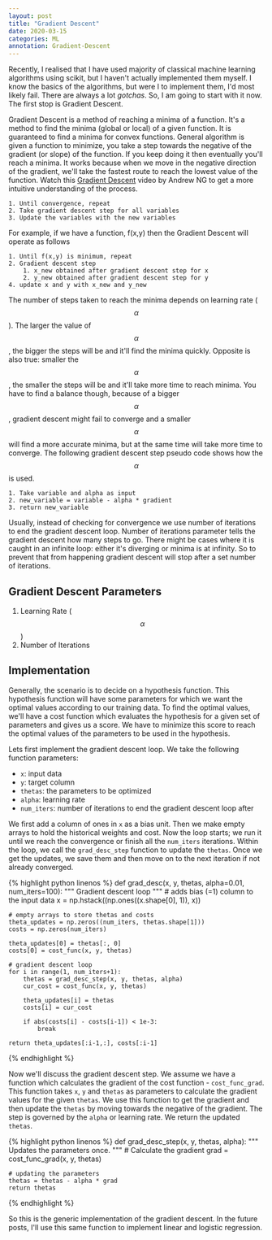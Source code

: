 ```yaml
---
layout: post
title: "Gradient Descent"
date: 2020-03-15
categories: ML
annotation: Gradient-Descent
---
```


Recently, I realised that I have used majority of classical machine learning algorithms using scikit, but I haven't actually implemented them myself. I know the basics of the algorithms, but were I to implement them, I'd most likely fail. There are always a lot *gotchas*. So, I am going to start with it now. The first stop is Gradient Descent.

Gradient Descent is a method of reaching a minima of a function. It's a method to find the minima (global or local) of a given function. It is guaranteed to find a minima for convex functions. General algorithm is given a function to minimize, you take a step towards the negative of the gradient (or slope) of the function. If you keep doing it then eventually you'll reach a minima. It works because when we move in the negative direction of the gradient, we'll take the fastest route to reach the lowest value of the function. Watch this [Gradient Descent](https://youtu.be/rIVLE3condE) video by Andrew NG to get a more intuitive understanding of the process.

```
1. Until convergence, repeat
2. Take gradient descent step for all variables
3. Update the variables with the new variables
```

For example, if we have a function, f(x,y) then the Gradient Descent will operate as follows

```
1. Until f(x,y) is minimum, repeat
2. Gradient descent step
    1. x_new obtained after gradient descent step for x
    2. y_new obtained after gradient descent step for y
4. update x and y with x_new and y_new
```

The number of steps taken to reach the minima depends on learning rate ($$\alpha$$). The larger the value of $$\alpha$$, the bigger the steps will be and it'll find the minima quickly. Opposite is also true: smaller the $$\alpha$$, the smaller the steps will be and it'll take more time to reach minima. You have to find a balance though, because of a bigger $$\alpha$$, gradient descent might fail to converge and a smaller $$\alpha$$ will find a more accurate minima, but at the same time will take more time to converge. The following gradient descent step pseudo code shows how the $$\alpha$$ is used.

```
1. Take variable and alpha as input
2. new_variable = variable - alpha * gradient
3. return new_variable
```

Usually, instead of checking for convergence we use number of iterations to end the gradient descent loop. Number of iterations parameter tells the gradient descent how many steps to go. There might be cases where it is caught in an infinite loop: either it's diverging or minima is at infinity. So to prevent that from happening gradient descent will stop after a set number of iterations.

## Gradient Descent Parameters

1. Learning Rate ($$\alpha$$)
2. Number of Iterations

## Implementation

Generally, the scenario is to decide on a hypothesis function. This hypothesis function will have some parameters for which we want the optimal values according to our training data. To find the optimal values, we'll have a cost function which evaluates the hypothesis for a given set of parameters and gives us a score. We have to minimize this score to reach the optimal values of the parameters to be used in the hypothesis.

Lets first implement the gradient descent loop. We take the following function parameters:

- `x`: input data
- `y`: target column
- `thetas`: the parameters to be optimized
- `alpha`: learning rate
- `num_iters`: number of iterations to end the gradient descent loop after

We first add a column of ones in `x` as a bias unit. Then we make empty arrays to hold the historical weights and cost. Now the loop starts; we run it until we reach the convergence or finish all the `num_iters` iterations. Within the loop, we call the `grad_desc_step` function to update the `thetas`. Once we get the updates, we save them and then move on to the next iteration if not already converged.

{% highlight python linenos %}
def grad_desc(x, y, thetas, alpha=0.01, num_iters=100):
    """
    Gradient descent loop
    """
    # adds bias (=1) column to the input data
    x = np.hstack((np.ones((x.shape[0], 1)), x))

    # empty arrays to store thetas and costs
    theta_updates = np.zeros((num_iters, thetas.shape[1]))
    costs = np.zeros(num_iters)

    theta_updates[0] = thetas[:, 0]
    costs[0] = cost_func(x, y, thetas)

    # gradient descent loop
    for i in range(1, num_iters+1):
        thetas = grad_desc_step(x, y, thetas, alpha)
        cur_cost = cost_func(x, y, thetas)

        theta_updates[i] = thetas
        costs[i] = cur_cost

        if abs(costs[i] - costs[i-1]) < 1e-3:
            break

    return theta_updates[:i-1,:], costs[:i-1]
{% endhighlight %}

Now we'll discuss the gradient descent step. We assume we have a function which calculates the gradient of the cost function - `cost_func_grad`. This function takes `x`, `y` and `thetas` as parameters to calculate the gradient values for the given `thetas`. We use this function to get the gradient and then update the `thetas` by moving towards the negative of the gradient. The step is governed by the `alpha` or learning rate. We return the updated `thetas`.

{% highlight python linenos %}
def grad_desc_step(x, y, thetas, alpha):
    """
    Updates the parameters once.
    """
    # Calculate the gradient
    grad = cost_func_grad(x, y, thetas)

    # updating the parameters
    thetas = thetas - alpha * grad
    return thetas
{% endhighlight %}

So this is the generic implementation of the gradient descent. In the future posts, I'll use this same function to implement linear and logistic regression.
